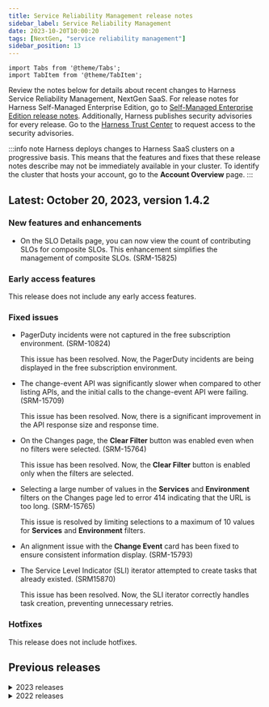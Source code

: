 ```yaml
---
title: Service Reliability Management release notes
sidebar_label: Service Reliability Management
date: 2023-10-20T10:00:20
tags: [NextGen, "service reliability management"]
sidebar_position: 13
---
```

```mdx-code-block
import Tabs from '@theme/Tabs';
import TabItem from '@theme/TabItem';
```

<DocsButton icon = "fa-solid fa-square-rss" text="Subscribe via RSS" link="/release-notes/service-reliability-management/rss.xml" />

Review the notes below for details about recent changes to Harness Service Reliability Management, NextGen SaaS. For release notes for Harness Self-Managed Enterprise Edition, go to [Self-Managed Enterprise Edition release notes](/release-notes/self-managed-enterprise-edition). Additionally, Harness publishes security advisories for every release. Go to the [Harness Trust Center](https://trust.harness.io/?itemUid=c41ff7d5-98e7-4d79-9594-fd8ef93a2838&source=documents_card) to request access to the security advisories.

:::info note
Harness deploys changes to Harness SaaS clusters on a progressive basis. This means that the features and fixes that these release notes describe may not be immediately available in your cluster. To identify the cluster that hosts your account, go to the **Account Overview** page. 
:::

## Latest: October 20, 2023, version 1.4.2

### New features and enhancements

- On the SLO Details page, you can now view the count of contributing SLOs for composite SLOs. This enhancement simplifies the management of composite SLOs. (SRM-15825)


### Early access features

This release does not include any early access features.


### Fixed issues

- PagerDuty incidents were not captured in the free subscription environment. (SRM-10824)
  
  This issue has been resolved. Now, the PagerDuty incidents are being displayed in the free subscription environment.
  
- The change-event API was significantly slower when compared to other listing APIs, and the initial calls to the change-event API were failing. (SRM-15709)
  
  This issue has been resolved. Now, there is a significant improvement in the API response size and response time.
  
- On the Changes page, the **Clear Filter** button was enabled even when no filters were selected. (SRM-15764)
  
  This issue has been resolved. Now, the **Clear Filter** button is enabled only when the filters are selected.
  
- Selecting a large number of values in the **Services** and **Environment** filters on the Changes page led to error 414 indicating that the URL is too long. (SRM-15765)
  
  This issue is resolved by limiting selections to a maximum of 10 values for **Services** and **Environment** filters.
  
- An alignment issue with the **Change Event** card has been fixed to ensure consistent information display. (SRM-15793)

- The Service Level Indicator (SLI) iterator attempted to create tasks that already existed. (SRM15870)
  
  This issue has been resolved. Now, the SLI iterator correctly handles task creation, preventing unnecessary retries.


### Hotfixes

This release does not include hotfixes.


## Previous releases

<details>
<summary>2023 releases</summary>


#### October 9, 2023, Version 1.3.3

##### New features and enhancements

This release does not include any new features.


##### Early access features

This release does not include any early access features.


##### Fixed issues

- The monitored service dropdown filter on the SLO listing page was restricted to displaying a limited number of services. (SRM-15690)
  
  This issue has been resolved. Now, the monitored service dropdown filter displays up to 100 values.
  
- In certain scenarios, there were delays of up to a day in receiving the SLI data, leading to outdated information. (SRM-15692)
  
  This issue has been resolved. Now, the most recent SLI data is available without any delays.
  
- The SLO details view page does not adapt to the browser's size, resulting in an improper display. (SRM-15712)
  
  This issue has been resolved. Now, the SLO details view page properly fits the size of your browser.


##### Hotfixes

This release does not include hotfixes.


#### September 29, 2023, Version 1.2.5

##### New features and enhancements

Added new filters named Environment-Based and SLO Type to the SLO listing page. You can now filter the SLO list on environment or SLO type for improved management. (SRM-15506)


##### Early access features

This release does not include any early access features.


##### Fixed issues

- Previously, when any of the simple service-level objectives (SLOs) reported NO_DATA for the entire duration, and the missing data was treated as IGNORE, the composite SLO faced challenges as it required data from all underlying simple SLOs to perform calculations. Consequently, the composite SLO failed to produce any records and became unresponsive. (SRM-15376)
  
  This issue has been resolved. Now, if one or more simple SLOs report NO_DATA throughout the duration, even if the missing data is treated as IGNORE, the composite SLO continues to generate records with data for the entire duration. Importantly, the error budget for those minutes remains unaffected.


##### Hotfixes

This release does not include hotfixes.


#### September 25, 2023,Version 1.1.3

##### New features and enhancements

SRM dashboards now include comprehensive data for composite Service Level Objectives (composite SLOs). This enhancement gives you a holistic view of both simple and composite SLO performance. (SRM-15419)


##### Early access features
This release does not include any early access features.


##### Fixed issues

- FireHydrant notifications were not being triggered as expected for monitored services without any configured Service Level Objectives (SLOs). (SRM-15458)

  This issue has been resolved. FireHydrant notifications will now be triggered for all monitored services, irrespective of whether SLOs are configured.


##### Hotfixes

This release does not include hotfixes.


#### Version 1.0.8

##### New features and enhancements

This release does not include any new features.

### Early access features
This release does not include any early access features.

### Fixed issues

- PagerDuty events were not being deleted after the deletion of a project or organization. (SRM-15263)

   This issue has been resolved. Deleting a project or organization no longer leaves behind orphaned Pagerduty events.

- The API endpoint `/cv/api/monitored-service/versions_int1` was not functioning correctly. (SRM-15321)
  
    This issue has been resolved. Now, in cases where the "sources" field is received as null, the system treats it as equivalent to `{ healthSources: [], changeSources: [] }`.


- The SRM default dashboard was non-functional, rendering it unusable. (SRM-15372)
  
    This issue has been resolved. Now, the SRM default dashboard is fully operational.


#### September 6, 2023, version 80402

##### New features and enhancements

- The **Service Health** tab on the monitored service details page has been renamed to **Change Impact**. (SRM-15261)

##### Early access features
This release does not include any early access features.

##### Fixed issues

This release does not include any fixed issues.

### Hotfixes

This release does not include hotfixes.


#### August 22, 2023, version 80300

##### What's new

This release does not include any new features.

##### Early access

This release does not include any early access features.

##### Fixed issues

This release does not include any fixed issues.


#### August 10, 2023, version 80204

##### What's new

This release does not include any new features.

##### Early access

This release does not include any early access features.

##### Fixed issues

This release does not include any fixed issues.


#### August 04, 2023, version 80119

##### What's new

This release does not include any new features.

##### Early access

This release does not include any early access features.

##### Fixed issues

This release does not include any fixed issues.


#### July 27, 2023, version 80021

##### What's new

This release does not include any new features.

##### Early access

This release does not include any early access features.

##### Fixed issues

This release does not include any fixed issues.


#### July 21, 2023, version 79922

##### What's new

This release does not include any new features.

##### Early access

This release does not include any early access features.

##### Fixed issues

This release does not include any fixed issues.


#### July 06, 2023, version 79812

##### What's new

Create and manage monitored services at the Project level (SRM-14580)

You can now seamlessly create and manage monitored services at the Project level, as well as within the SRM and CD modules. You can view and manage the monitored services, regardless of where they were created. The monitored service list presents specific insights based on where you are accessing it.

  - Project level: Shows service names and health source count, while interactive module icons allow you to effortlessly navigate to specific modules for a detailed view.
    
  - CD module: Presents monitored service names alongside configured health sources, providing a comprehensive overview of health status.
    
  - SRM module: Provides information, including monitored service status, name, SLO specifics, recent changes, 24-hour health trends, score, and dependency status.

##### Early access

This release does not include any early access features.

##### Fixed issues

- During monitored service creation, when adding a health source that supported metrics, both **Errors** and **Performance** metric packs were automatically selected as default options. However, if the user chose to select only one of the options, when the monitored service was reopened, both metric options remained selected. (SRM-14998)
  
  This issue has been resolved. The selected metric pack option during monitored service creation will now be correctly reflected upon opening the monitored service.


#### June 28, 2023, version 79709

##### What's new

This release does not include any new features.

##### Early access

This release does not include any early access features.

##### Fixed issues

- When configuring a health source, you were unable to input zero (0) in the **Lesser Than** and **Greater Than** fields. (SRM-14936)
  
  This issue has been fixed.  You can now input zero (0) in both the fields.

- When using a template that has a service and an environment as input values to create a monitored service in a Verify step, you were unable to select the environment and service at the account, organization, or project levels. (SRM-14944)

  This issue has been resolved, and you can now select the desired environment and service in these cases as expected.

- `SocketTimedOut` error messages were not displayed in the call log. (OIP-537)
  
  This issue has been fixed. The call log now shows `SocketTimedOut` error messages.

- The HTTP capability checks were considering status codes as an important factor, even when proper headers were not being sent. (OIP-499)

  This issue has been resolved. Now, the behavior of the HTTP capability checks has been modified to ignore status codes.

- In the metrics analysis section, time-series graphs exhibit data shifting when the first applicable timestamp is missing. (OIP-526)

  This issue has been fixed, and now the graphs reflect the intended starting points.


#### June 20, 2023, Hotfix version 79608

 - Optimized Prometheus API calls by grouping per-host calls into a single call using the 'by' clause. As a result, the number of API calls to the Prometheus server during verification is reduced, leading to improved overall performance and efficiency in data retrieval and processing. (OIP-552)


#### June 19, 2023, version 79600

##### What's new

This release does not include any new features.

##### Early access

This release does not include any early access features.

##### Fixed issues

- SLOs were getting stuck in the recalculation state even after the recalculation process was complete. (SRM-14849)  
  
  This issue has been resolved. Now, the SLOs transition to the appropriate state once the recalculation has finished successfully.

- When configuring a Deploy stage and selecting a value in the **Propagate from** field to propagate a service from the previous parallel stage, an error would occur when attempting to create a monitored service. (SRM-12454)  
  
  This issue has been resolved. You can now successfully create a monitored service even when selecting a value in the **Propagate from** field to propagate a service from the previous parallel stage.

- The Monitored Service Listing page was not displaying the latest updated monitored service first. (SRM-14845)  
  
  This issue has been resolved. Now, the monitored service list is sorted in the following order:

  - A monitored service with the most recent update will be displayed at the top of the list.

  - If a monitored service has been updated with new analysis data, it is given higher priority and displayed before other services on the list.


#### June 09, 2023, version 79517

##### What's new

This release does not include any new features.

##### Early access

This release does not include any early access features.

##### Fixed issues

- Unable to select multiple environments when creating a monitored service for infrastructure. (SRM-14794)  
  
  This issue has been resolved. You can now select multiple environments when creating a monitored service for infrastructure.


#### June 05, 2023, Hotfix version 79416

This release does not include any customer-facing changes.


#### June 01, 2023, version 79413

##### What's new

- Now a summary of changes related to the number of feature flags and chaos experiments is also displayed on the Monitored Service listing page, along with the other custom change sources. (SRM-14742)

##### Early access

This release does not include any early access features.

##### Fixed issues

- The ErrorBudgetReset API is incorrectly accepting Rolling type SLOs along with Calendar type SLOs. (SRM-14692)  

  This issue has been resolved. Now, the ErrorBudgetReset API only accepts Calendar type SLOs.

- Unable to create SLO using SignalFX metrics. (OIP-406)  

  This issue has been resolved. Now, SignalFX's health source supports SLI functionality, and you can create SLOs using SignalFX metrics.


#### May 23, 2023, version 79307

##### What's new

- Continuous Error Tracking (CET) is a separate module in Harness now and no longer available as a health source in SRM. To learn more about CET, go to the [Continuous Error Tracking Documentation](/docs/continuous-error-tracking). (SRM-14701)

- Clicking on a Prometheus metrics entry in the Service Health page of a monitored service directly navigates you to the Prometheus metrics dashboard. (SRM-14699)

- In the event of an SLO encountering an error, it is now displayed in the respective Simple and Composite SLOs. Additionally, when the underlying issue causing data collection failures is resolved, the missed data that couldn't be collected during the error period will be restored. However, there is a time limit for data restoration, which is set at 24 hours. For example, if the issue is resolved within 48 hours, only the last 24 hours of data is restored. (SRM-14672)

- Verify step in CV has a new icon. (OIP-3)

- You can now configure your monitored service to trigger notifications whenever there are updates or changes related to chaos experiments or feature flags. (SRM-14553)

- New errors are introduced to provide a comprehensive insight into SLO's performance (SRM-14549).  
  
  Now, errors are displayed in the following scenarios:
  
  - Ongoing Problem: Errors are displayed when an SLO experiences an ongoing problem, such as an issue with the health of a connector.
  
  - Missing Data: Errors are shown when there is missing data in an SLO, even if there is no current error. This helps identify any gaps in historical SLO records.
  
  - Contributing SLO Issues: Errors in contributing SLOs are now reflected in the composite SLO, ensuring a complete picture of performance when individual components encounter problems.

##### Early access

This release does not include any early access features.

##### Fixed issues

- Error budget burn rate notifications are not being sent for Request Based SLO. (SRM-14705).  
  
    This issue has been resolved, and error budget burn rate notifications are now being sent for Request Based SLO also.

- Error budget burn rate notifications are not being sent for composite SLOs. (SRM-14658)  

    This issue has been resolved, and error budget burn rate notifications are now being sent for composite SLOs.

- Encountering an error when configuring monitored services using the Harness Terraform Provider. (SRM-14684)  
  
  The Harness Terraform Provider was sending the Terraform resource incorrectly, resulting in the error. This issue has been resolved.

- On the Composite SLO Details page, the environment links under the monitored services were broken. (SRM-14645)  
  
  This issue has been resolved. Now, clicking on the environment link correctly displays the SLOs page for the respective monitored service.

- The last updated date and time of monitored services and SLOs are changing automatically even when no configuration changes were made. (SRM-14543)  

  - This issue has been resolved. Now, the last updated date and time will change only when modifications are made to the configuration of the monitored services and SLOs.

- Missing data in SLOs was not considered in error budget burn rate notifications. (SRM-14682)  

  - This issue has been resolved. Now the missing data is treated according to user preference (GOOD, BAD, or IGNORE), contributes to error budget burn rate, and is included in notifications.

#### May 04, 2023, version 79214

##### What's new

- An icon appears on the SLO performance trend chart timeline to indicate when the error budget was reset and the amount of budget that was added. (SRM-14550)

##### Early access

This release does not include any early access features.

##### Fixed issues

- The **Error Budget Burn Rate is above** SLO notification setting was not triggering notifications, even when the condition was met. (SRM-14613)  
  
  This issue has been resolved and notifications are being triggered when the **Error Budget Burn Rate is above** condition is met.

#### April 22, 2023, version 79111

##### What's new

- Added new advanced fields for consecutive error budgets in SLO. These fields are optional. (SRM-14507)

- Removed the mandatory check for the presence of Tier in the AppDynamics complete metric path. (SRM-14463)

##### Early access

This release does not include any early access features.

##### Fixed issues

- The title in the expressions modal of health sources has been updated from Shell (Bash) to Query. (SRM-14478)

- Monitored service cannot be deleted if it is created with an invalid connector. (SRM-14403)

  To fix this issue, the UI connector component is now enabled when the provided connector is not found. 

- For CloudWatch CV connector, IRSA was not supported for connectivity. (SRM-13907)

  Support for IRSA connectivity was added.

- Unable to create notifications while configuring composite SLO at account level. (14474)
  
  This issue has been resolved. Now, you can create notifications for composite SLOs at the account level. 


#### April 10, 2023, version 79015

##### What's new

Filters applied to the monitored services list on the **Monitored Services** page will get reset when you switch to a different project. (SRM-14383)

##### Early access

This release does not include any early access features.

##### Fixed issues

- When switched to a different project while a template was open, the health sources from the previous template would remain visible in the template, even though they were not part of the new project. (SRM-12236)  
  
  This issue has been resolved. Now, when you switch to a different project while a template is open, you will be redirected to the templates listing page.

- The SLO health summary cards displayed in a monitored service's health dashboard show summarized data for SLOs associated with all the monitored services in the project, even if the SLOs are not connected to the selected monitored service. (SRM-14462)  

  This issue has been resolved. Now, the SLO health summary cards displayed in a monitored service's health dashboard will show summarized data only for the SLOs associated with the selected monitored service.

#### March 31, 2023, version 78914

##### What's new

This release does not include any new features.

##### Early access

This release does not include any early access features.

##### Fixed issues

- Monitored service creation fails when using a monitored service template that has Org or Account level service and environment. (SRM-14291)
  
  This restriction is removed. Now, you can create a monitored service using a monitored service template with Org or Account level service and environment.

- On the Monitored Services list page, a help panel appears for every monitored service listed. This is resulting in an overwhelming number of help panels that need to be closed individually. (SRM-14266)
  
  This issue has been resolved. Now, only one help panel appears for all monitored services listed on the page.

- SLO error budget notifications are being triggered even when the notification rule is disabled. (SRM-13997)
  
  This issue has been resolved. Now, SLO error budget notifications are not triggered if the notification rule is disabled.


#### March 24, 2023, version 78817

##### What's new

- When you try editing an existing SLO, you will see the **Tags (optional)** field autopopulated even if no value was entered while creating the SLO. Harness uses the selected SLI type as value to autopopulate the **Tags (optional)** field. (SRM-14121)
  
- There is a new user interface (UI) for Elasticsearch health source configuration. This update is designed to improve the overall user experience and make it easier to configure Elasticsearch health sources. (SRM-14180)


##### Early access

This release does not include any early access features.

##### Fixed issues

- The Time Window in the Service Health tab does not display the information for an event by default when accessed using the link in the event notification. Users had to manually search for the information by moving the Time Window to the event's date and time. (SRM-14071)  
   
  This issue has been resolved. The Time Window now displays the event information automatically when accessed using the link in the notification. Users no longer need to manually search for the information by moving the Time Window to the event's date and time.

- Error encountered when setting up monitored service in verify step with Org or Account level service and environment. (SRM-14191)  
  
  This restriction is removed. You can create a monitored service in the verify step even if the service and environments are at the Org or Account level.

- Unable to set the duration in the Verify step as an expression or use a value from other fields or variables. (SRM-13981)  
  
  This restriction has been removed. You can now set the Verify step duration using an expression or a value from other fields or variables.

- If a monitored service is updated in an SLO, the Monitored Service List page does not display the updated information in the SLO/ERROR BUDGET column. Instead, it shows that the SLO is still linked to the previous monitored service. (SRM-14078)  
  
  This issue has been resolved, and the SLO/ERROR BUDGET column will now display the updated information when a monitored service is updated in an SLO.
  
- The verify step fails when a monitored service is deleted and recreated within two hours with a different connector ID. (SRM-14021)  
  
  This issue has been resolved, and now the Verify step does not fail if the health source is deleted and recreated within 2 hours with a different connector ID.

- If there is no data received from one of the metric packs while configuring AppDynamics as a health source, the validation fails.(SRM-13597)  
  
  This issue has been resolved. Now, the validation passes if there is incoming data from any one of the metric packs.


#### March 21, 2023

##### Fixed issues

- The **Source Code** tab on the Automated Root Cause (ARC) screen shows blank during decompilation of source code instrumented with JaCoCo. This issue has been fixed. (CET-1175)
  
- The impacted services values were shown as "0 Service(s)" in the Event list. This issue has been fixed. (CET-1136)


#### March 15, 2023, version 78712

##### What's new

- Metrics graphs are now added to the **Create SLO** screen. (SRM-14025)  
    
  When configuring Service Level Indicators (SLIs) in the **Create SLO** screen, you will now see a metric graph based on the last 24 hours of data received from your health monitoring tool. Additionally, the recommended minimum, maximum, and average values specific to the SLI parameter that you are configuring will be displayed.  
  
  This feature eliminates the need for switching between the Harness **Create SLO** screen and your health monitoring tool dashboard to determine the most appropriate value for the SLI parameter you are configuring. For instance, if you opt for the ratio-based evaluation method while configuring your SLI, you can refer to the metric graphs and accompanying suggested values to determine the ideal percentage of valid requests to be considered for your SLI.  
  
  ![Metrics graph in Create SLO screen](./static/srm-rn-787-metricgraph.png)

##### Early access

This release does not include any early access features.

##### Fixed issues

- Continuous Verification (CV) fails due to timestamp format difference. (SRM-14167)  
  
  This issue is fixed by updating the timestamp format in the API request.

- Long Prometheus metric links overflow outside the **METRIC NAME** column and obstruct adjacent column values in the console view during pipeline runs. (SRM-14107)  
  
  This issue is fixed and the long Prometheus metric links are now contained within the **METRIC NAME** column, preventing them from obstructing values in the adjacent column.

- After saving and reopening a monitored service template, the **Save** button remained enabled even if no changes are made. (SRM-14085)  
  
  This issue is fixed, and the **Save** button is now enabled only if changes are made to the monitored service template. Additionally, an unsaved changes alert now appears next to the **Save** button when changes are made to the template values.


#### March 8, 2023, version 78619

##### What's new

- Specify metric thresholds in the monitored service template. (SRM-13972)  

  Now, you can specify metric thresholds for the health source when creating a monitored service template. This helps you predefine the metric thresholds and removes the hassle of specifying them every time you create a new monitored service.

##### Early access

This release does not include any early access features.

##### Fixed issues

This release does not include any fixed issues.

#### February 28, 2023

##### Early access

- Standalone Error Tracking experience. (SRM-12696)  

  This release introduces the standalone Harness Error Tracking (ET) experience. With this, you can quickly start using ET by installing the ET Agent on your Java Virtual Machine (JVM) and configuring it with Harness SRM.  
This feature is behind the feature flag `SRM_ET_EXPERIMENTAL`.


#### February 23, 2023, version 78507

This release does not include new features, early access features, and fixed issues.


#### February 15, 2023, version 78421

This release does not include new features, early access features, and fixed issues.

#### February 6, 2023, version 78321

This release does not include new features, early access features, and fixed issues.

#### January 17, 2023, version 78214

This release does not include new features, early access features, and fixed issues.

#### January 10, 2023, version 78105

##### What's new

This release does not include new features and enhancements.

##### Early access

This release does not include early access features.

##### Fixed issues

- Saving the verify step in a stage template throws the `Invalid YAML. Can't find pipeline` error if the pipeline key is missing in YAML. (SRM-13320)
      
    You can now save the verify step in a stage template even if the pipeline key is missing in YAML.

- Even though metric data is not available from the health source for a time period, the **Overall Health Score** timeline displays green bars and shows the service score as 100. (SRM-13336)
  
  Now, on the Service Health page, the **Overall Health Score** timeline displays grey bars if metric data is unavailable from the health source for a specific time period. It does not show the health score.

</details>

<details>
<summary>2022 releases</summary>

#### December 22, 2022, version 77908

This release does not include new features, early access features, enhancements, and fixed issues.


#### December 13, 2022, version 77808

##### What's New

This release does not include new features.

##### Enhancements

This release does not include enhancements.

##### Early Access Features

Continuous Verification (CV) fails if the data for configured deployment strategy is not available. (SRM-12731)

Harness was automatically applying an alternate deployment strategy even if the required data for the deployment configured in the Verify step was not available.

Now, Harness does not automatically apply an alternate deployment strategy if the required data is not available. Instead, Harness fails the CV. Harness automatically applies an alternate deployment strategy only if you choose the Auto option in the Continuous Verification Type dropdown list when configuring the Verify step.

This feature is behind the feature flag SRM_LOG_HOST_SAMPLING_ENABLE.

##### Fixed Issues

This release does not include fixed issues.

#### December 7, 2022, version 77716

##### What's New

This release does not include new features.

##### Enhancements

Increased limit for number of PagerDuty services (SRM-13102)

The PagerDuty Service dropdown list, which displayed up to 25 services, can now display up to 100 services.

##### Early Access Features

This release does not include early access features.

##### Fixed Issues

Pipeline deployment throws an exception with the message RuntimeException: name cannot be more than 64 characters long. if the name of the monitored service exceeds 64 characters. (SRM-12811)

This restriction is removed. Now, the name of the monitored service can contain up to 128 characters.

#### November 29, 2022, version 77608

##### What's New

N/A

##### Enhancements

The user interface no longer allows you to configure invalid metric thresholds. (SRM-12386)

On the Customize Health Source tab, the following changes are made to the Advanced (Optional) configuration section:

Under the Ignore Thresholds settings, only the Less than option is available for the Percentage Deviation criteria. The Greater than option is removed.

Under the Fail-Fast Thresholds settings, only the Greater than option is available for the Percentage Deviation criteria. The Less than option is removed.

##### Early Access Features

N/A

##### Fixed Issues

- When the metrics feature was selected for the Splunk health source, the Continuous Verification and Service Health options were getting selected by default, even though those options are not supported for Splunk. This was causing continuous verification to fail. (SRM-12793)

  Now, if you select the metrics feature for the Splunk health service, the continuous verification and service health options are disabled. Only the SLI option is available.

- Custom metric configuration for the Splunk and New Relic health sources fails if the Metric Value JSON Path and Timestamp Field/Locator JSON Path queries contain a period (.). (SRM-12552)

  Now, the Metric Value JSON Path and Timestamp Field/Locator JSON Path queries are automatically wrapped with square brackets and single quotes. This prevents the custom metric configuration from failing even if your JSON path queries contain a period (.)

#### November 11, 2022, version 77433

##### What's New

N/A

##### Fixed Issues

N/A

##### Early Access

N/A

#### November 6, 2022, version 77317

##### What's New

N/A

##### Fixed Issues

N/A

##### Early Access

N/A

#### October 18, 2022, version 77116

##### What's New

N/A

##### Early Access

N/A

##### Fixed Issues

N/A

##### October 7, 2022, version 77025

###### What's New

N/A

###### Early Access

N/A

###### Fixed Issues

N/A

###### September 29, 2022, version 76921

###### What's New

N/A

###### Early Access

N/A

###### Fixed Issues

N/A

##### September 14, 2022, version 76708

###### What's New

N/A

###### Early Access

N/A

###### Fixed Issues

N/A

##### September 7th, 2022, version 76619

###### Fixed issues

- Metric Threshold configurations are not persisted if the criteria is percentage deviation and lesser than is selected in fast-fail thresholds (SRM-11696)

- Not able to update prometheus source (SRM-11578, ZD-33879)

##### August 31st, 2022, version 76518

###### Fixed issues

- Error while setting up CV step in NG pipeline (SRM-11553, ZD-33562)

- Updated ServiceMethodId when Dynatrace service is selected from dropdown.

##### August 25th, 2022, version 76425

No changes in this release.

##### August 18th, 2022, version 76321

###### Fixed issues

- Request body place holders are not serialized properly unless surrounded by "" (SRM-11217)

  The request body for custom log source was not getting serialized properly due to the treatment of numbers in Gson library which we use. By upgrading the version of the library, we now have support to customize this behavior. Now we have defined how a number will be deserialized.

  This issue is now resolved.

- Fix the text wrapping in Health Sources table in Verify step (SRM-11185)

##### August 8th, 2022, version 76128

###### Fixed issues

- Fetching Audits and JSON DTO Issues in Audit List API (SRM-11140)

  Sequence in which services are deleted when project is deleted was incorrect. Now while deleting the project we can see both Monitored service and SLO audits.

- Monitored Service with New Relic health source displays error message “same identifier is used by multiple entities” even though there is no other health source with same Id (SRM-10999)

##### August 1, 2022, version 76030

###### Fixed issues

- Verification is not happening correctly when we configure Monitored Service using templates (SRM-11097)

  Verify step for Template type Monitored Service was not working due to a missing record in the database. For such use cases, we use a transient entity. Updated to code to support both transient and persisted entities.

##### July 18th, 2022, version 75921

###### Fixed issues

- Data Collection for CustomLogs is failing in Verification step (SRM-11003)

  The Custom Log Health Source feature was unable to collect and process the data in the Verify step. This feature uses different DSL scripts to collect log data and service instance (host) data. If the log data collection DSL can also provide the host data, we do not need the host data DSL explicitly. However, in this case, the log collection DSL was also being used to collect the host data, which led to a Type mismatch error during the data processing. By removing the use of log collection DSL as the host collection DSL, we are able to pull the host data from the log data itself and it also ceases the exception. This feature is now working correctly.

- Creation of Custom Health Source Metrics for Service based is failing (SRM-11002)

  The Custom Metric Source Health did not work if the data query type was of type Service. The issue was happening due to a validation on the field metricPath in the Json response mapping, which is not present for the given query type. The given field is now optional. This issue has been resolved.

- GCP Metric Verify Step: Seeing null pointer exception in execution logs for GCP metric Health Source (SRM-10674)

  Fixed a null pointer exception in data collection for verify step.

- SLO: Not able to create an SLO with GCP as metrics (SRM-10594)

  Adding better logging.

##### July 11th, 2022, version 75829

###### Fixed issues

- Continuous Verification not appearing in Deployment Stage template (SRM-10934)

  Continuous Verification step was not appearing. Continuous Verification step now appears.

- Email Notification failing with invalid template message (SRM-10923)

  Added the message body into a string and formatted with HTML.

- SLO says "recalculating" for over a day (SRM-10864)

- Continuous Verification filter taking default monitored service for configured and template use case (SRM-10839)

  Implemented Continuous Verification filter logic for configured and template use case.

- Custom Health Host Metric data collection not collecting data for all hosts (SRM-10831)

- Prometheus Continuous Verification perpetual task failing (SRM-10829)
  Caused by comparability issues in decrypting data. Handling it gracefully now.
  Fixed compatibility issues with perpetual task.

</details>
